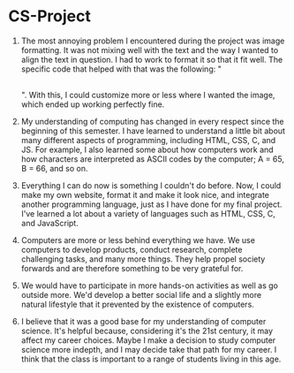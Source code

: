 # CS-Project

1. The most annoying problem I encountered during the project was image formatting. It was not mixing well with the text and the way I wanted to align the text in question. I had to work to format it so that it fit well. The specific code that helped with that was the following: "<div class="image2"> </div><img style="margin-left:780px;" style="float: right;" src="img"> <br></div></div>". With this, I could customize more or less where I wanted the image, which ended up working perfectly fine.

2. My understanding of computing has changed in every respect since the beginning of this semester. I have learned to understand a little bit about many different aspects of programming, including HTML, CSS, C, and JS. For example, I also learned some about how computers work and how characters are interpreted as ASCII codes by the computer; A = 65, B = 66, and so on.

3. Everything I can do now is something I couldn't do before. Now, I could make my own website, format it and make it look nice, and integrate another programming language, just as I have done for my final project. I've learned a lot about a variety of languages such as HTML, CSS, C, and JavaScript.

4. Computers are more or less behind everything we have. We use computers to develop products, conduct research, complete challenging tasks, and many more things. They help propel society forwards and are therefore something to be very grateful for.

5. We would have to participate in more hands-on activities as well as go outside more. We'd develop a better social life and a slightly more natural lifestyle that it prevented by the existence of computers.

6. I believe that it was a good base for my understanding of computer science. It's helpful because, considering it's the 21st century, it may affect my career choices. Maybe I make a decision to study computer science more indepth, and I may decide take that path for my career. I think that the class is important to a range of students living in this age.

